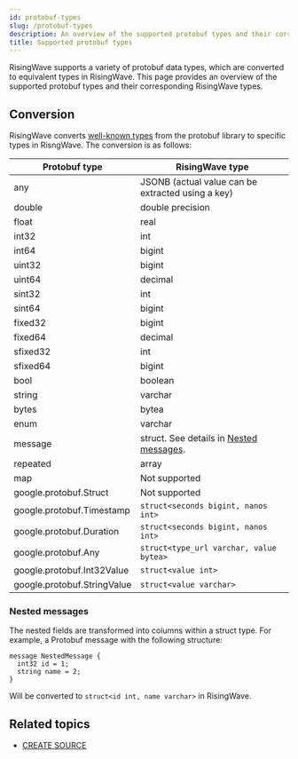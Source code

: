 ```yaml
---
id: protobuf-types
slug: /protobuf-types
description: An overview of the supported protobuf types and their corresponding RisingWave types.
title: Supported protobuf types
---
```

<head>
  <link rel="canonical" href="https://docs.risingwave.com/docs/current/protobuf-types/" />
</head>

RisingWave supports a variety of protobuf data types, which are converted to equivalent types in RisingWave. This page provides an overview of the supported protobuf types and their corresponding RisingWave types.

## Conversion

RisingWave converts [well-known types](https://protobuf.dev/reference/protobuf/google.protobuf/) from the protobuf library to specific types in RisngWave. The conversion is as follows:

Protobuf type | RisingWave type
-- | --
any | JSONB (actual value can be extracted using a key)
double | double precision
float | real
int32 | int
int64 | bigint
uint32 | bigint
uint64 | decimal
sint32 | int
sint64 | bigint
fixed32 | bigint
fixed64 | decimal
sfixed32 | int
sfixed64 | bigint
bool | boolean
string | varchar
bytes | bytea
enum | varchar
message | struct. See details in [Nested messages](#nested-messages).
repeated | array
map | Not supported
google.protobuf.Struct | Not supported
google.protobuf.Timestamp | `struct<seconds bigint, nanos int>`
google.protobuf.Duration | `struct<seconds bigint, nanos int>`
google.protobuf.Any | `struct<type_url varchar, value bytea>`
google.protobuf.Int32Value | `struct<value int>`
google.protobuf.StringValue | `struct<value varchar>`

### Nested messages

The nested fields are transformed into columns within a struct type. For example, a Protobuf message with the following structure:

```
message NestedMessage {
  int32 id = 1;
  string name = 2;
}
```

Will be converted to `struct<id int, name varchar>` in RisingWave.

## Related topics

- [CREATE SOURCE](/docs/sql/commands/sql-create-source.md)